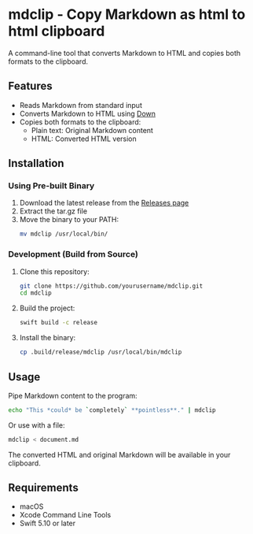 # mdclip - Copy Markdown as html to html clipboard

A command-line tool that converts Markdown to HTML and copies both formats to the clipboard.

## Features

- Reads Markdown from standard input
- Converts Markdown to HTML using [Down](https://github.com/johnxnguyen/Down)
- Copies both formats to the clipboard:
  - Plain text: Original Markdown content
  - HTML: Converted HTML version

## Installation

### Using Pre-built Binary

1. Download the latest release from the [Releases page](https://github.com/yourusername/mdclip/releases)
2. Extract the tar.gz file
3. Move the binary to your PATH:
   ```bash
   mv mdclip /usr/local/bin/
   ```

### Development (Build from Source)

1. Clone this repository:
   ```bash
   git clone https://github.com/yourusername/mdclip.git
   cd mdclip
   ```

2. Build the project:
   ```bash
   swift build -c release
   ```

3. Install the binary:
   ```bash
   cp .build/release/mdclip /usr/local/bin/mdclip
   ```

## Usage

Pipe Markdown content to the program:

```bash
echo "This *could* be `completely` **pointless**." | mdclip
```

Or use with a file:

```bash
mdclip < document.md
```

The converted HTML and original Markdown will be available in your clipboard.

## Requirements

- macOS
- Xcode Command Line Tools
- Swift 5.10 or later
